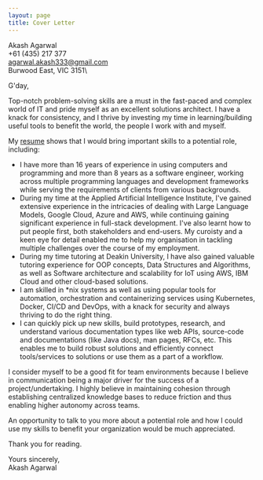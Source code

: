 ```yaml
---
layout: page
title: Cover Letter
---
```


Akash Agarwal\
+61 (435) 217 377\
agarwal.akash333@gmail.com\
Burwood East, VIC 3151\

G'day,

[//1]: # (This may be the most platform independent comment. Different content in different branches to meet different needs START)

Top-notch problem-solving skills are a must in the fast-paced and complex world of IT and pride myself as an excellent solutions architect. I have a knack for consistency, and I thrive by investing my time in learning/building useful tools to benefit the world, the people I work with and myself.

My [resume](https://akashagarwal7.com/about/main/resume/) shows that I would bring important skills to a potential role, including:

[//2]: # (Different content in different branches to meet different needs END)

* I have more than 16 years of experience in using computers and programming and more than 8 years as a software engineer, working across multiple programming languages and development frameworks while serving the requirements of clients from various backgrounds.
* During my time at the Applied Artificial Intelligence Institute, I've gained extensive experience in the intricacies of dealing with Large Language Models, Google Cloud, Azure and AWS, while continuing gaining significant experience in full-stack development. I've also learnt how to put people first, both stakeholders and end-users. My curoisty and a keen eye for detail enabled me to help my organisation in tackling multiple challenges over the course of my employment.
* During my time tutoring at Deakin University, I have also gained valuable tutoring experience for OOP concepts, Data Structures and Algorithms, as well as Software architecture and scalability for IoT using AWS, IBM Cloud and other cloud-based solutions.
* I am skilled in *nix systems as well as using popular tools for automation, orchestration and containerizing services using Kubernetes, Docker, CI/CD and DevOps, with a knack for security and always thriving to do the right thing.
* I can quickly pick up new skills, build prototypes, research, and understand various documentation types like web APIs, source-code and documentations (like Java docs), man pages, RFCs, etc. This enables me to build robust solutions and efficiently connect tools/services to solutions or use them as a part of a workflow.

I consider myself to be a good fit for team environments because I believe in communication being a major driver for the success of a project/undertaking. I highly believe in maintaining cohesion through establishing centralized knowledge bases to reduce friction and thus enabling higher autonomy across teams.

[//3]: # (Different content in different branches to meet different needs START)

An opportunity to talk to you more about a potential role and how I could use my skills to benefit your organization would be much appreciated.

Thank you for reading.

Yours sincerely,\
Akash Agarwal

[//4]: # (Different content in different branches to meet different needs END)
